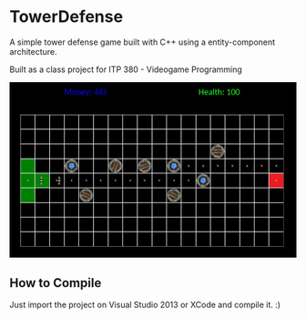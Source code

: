 # TowerDefense
A simple tower defense game built with C++ using a entity-component architecture.

Built as a class project for ITP 380 - Videogame Programming

![PrintScreen](https://raw.githubusercontent.com/caioteixeira/TowerDefense/master/TowerDefense.JPG)

## How to Compile
Just import the project on Visual Studio 2013 or XCode and compile it. :)
